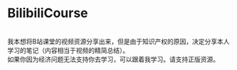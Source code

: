 # BilibiliCourse

<br>我本想将B站课堂的视频资源分享出来，但是由于知识产权的原因，决定分享本人学习的笔记（内容相当于视频的精简总结）。
<br>如果你因为经济问题无法支持你去学习，可以跟着我学习。请支持正版资源。



